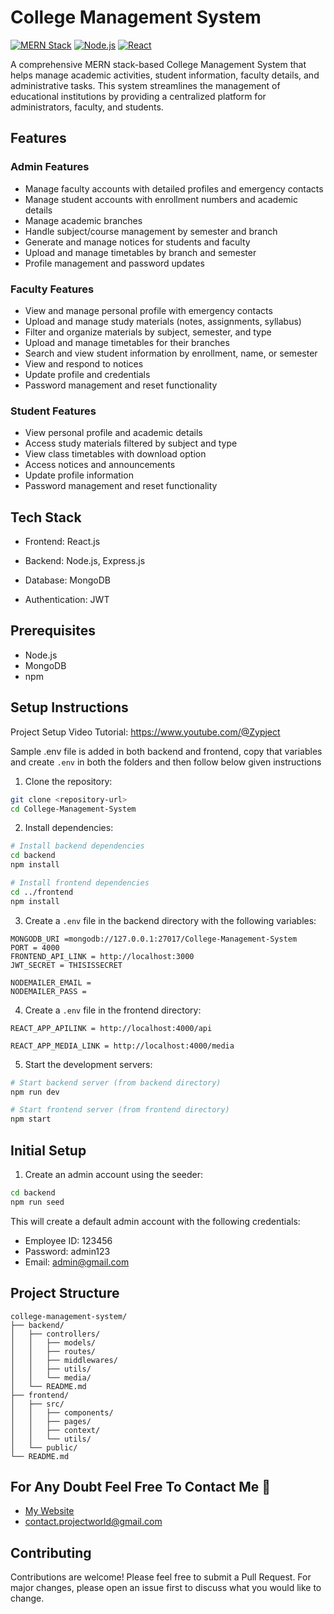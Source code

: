 # College Management System

[![MERN Stack](https://img.shields.io/badge/Stack-MERN-blue)](https://www.mongodb.com/mern-stack)
[![Node.js](https://img.shields.io/badge/Node.js-v14+-green)](https://nodejs.org)
[![React](https://img.shields.io/badge/React-v17+-blue)](https://reactjs.org)

A comprehensive MERN stack-based College Management System that helps manage academic activities, student information, faculty details, and administrative tasks. This system streamlines the management of educational institutions by providing a centralized platform for administrators, faculty, and students.

## Features

### Admin Features

- Manage faculty accounts with detailed profiles and emergency contacts
- Manage student accounts with enrollment numbers and academic details
- Manage academic branches
- Handle subject/course management by semester and branch
- Generate and manage notices for students and faculty
- Upload and manage timetables by branch and semester
- Profile management and password updates

### Faculty Features

- View and manage personal profile with emergency contacts
- Upload and manage study materials (notes, assignments, syllabus)
- Filter and organize materials by subject, semester, and type
- Upload and manage timetables for their branches
- Search and view student information by enrollment, name, or semester
- View and respond to notices
- Update profile and credentials
- Password management and reset functionality

### Student Features

- View personal profile and academic details
- Access study materials filtered by subject and type
- View class timetables with download option
- Access notices and announcements
- Update profile information
- Password management and reset functionality

## Tech Stack

- Frontend: React.js
- Backend: Node.js, Express.js
- Database: MongoDB

- Authentication: JWT

## Prerequisites

- Node.js
- MongoDB
- npm

## Setup Instructions

Project Setup Video Tutorial: https://www.youtube.com/@Zypject

Sample .env file is added in both backend and frontend, copy that variables and create `.env` in both the folders and then follow below given instructions

1. Clone the repository:

```bash
git clone <repository-url>
cd College-Management-System
```

2. Install dependencies:

```bash
# Install backend dependencies
cd backend
npm install

# Install frontend dependencies
cd ../frontend
npm install
```

3. Create a `.env` file in the backend directory with the following variables:

```
MONGODB_URI =mongodb://127.0.0.1:27017/College-Management-System
PORT = 4000
FRONTEND_API_LINK = http://localhost:3000
JWT_SECRET = THISISSECRET

NODEMAILER_EMAIL =
NODEMAILER_PASS =
```

4. Create a `.env` file in the frontend directory:

```env
REACT_APP_APILINK = http://localhost:4000/api

REACT_APP_MEDIA_LINK = http://localhost:4000/media

```

5. Start the development servers:

```bash
# Start backend server (from backend directory)
npm run dev

# Start frontend server (from frontend directory)
npm start
```

## Initial Setup

1. Create an admin account using the seeder:

```bash
cd backend
npm run seed
```

This will create a default admin account with the following credentials:

- Employee ID: 123456
- Password: admin123
- Email: admin@gmail.com

## Project Structure

```
college-management-system/
├── backend/
│   ├── controllers/
│   │   ├── models/
│   │   ├── routes/
│   │   ├── middlewares/
│   │   ├── utils/
│   │   └── media/
│   └── README.md
├── frontend/
│   ├── src/
│   │   ├── components/
│   │   ├── pages/
│   │   ├── context/
│   │   └── utils/
│   └── public/
└── README.md
```

## For Any Doubt Feel Free To Contact Me 🚀

- [My Website](https://zypject.netlify.app/)
- [contact.projectworld@gmail.com](contact.projectworld@gmail.com)

## Contributing

Contributions are welcome! Please feel free to submit a Pull Request. For major changes, please open an issue first to discuss what you would like to change.


